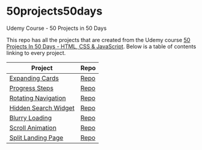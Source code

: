 # 50projects50days

Udemy Course - 50 Projects in 50 Days

This repo has all the projects that are created from the Udemy course
[50 Projects In 50 Days - HTML, CSS & JavaScript](https://www.udemy.com/share/103Pv23@PMKLRQODgR-8_GjGFKhdZscOF2lVU3ZLnBPERiQpUHjRw8xw2z0INoojsLcK2B7m/).
Below is a table of contents linking to every project.

| Project                                                                                                      | Repo                                                                                         |
| ------------------------------------------------------------------------------------------------------------ | -------------------------------------------------------------------------------------------- |
| [Expanding Cards](https://haylzrandom.github.io/50projects-html-css-js/expanding-cards/index.html)           | [Repo](https://github.com/HaylzRandom/50projects-html-css-js/tree/main/expanding-cards)      |
| [Progress Steps](https://haylzrandom.github.io/50projects-html-css-js/progress-steps/index.html)             | [Repo](https://github.com/HaylzRandom/50projects-html-css-js/tree/main/progress-steps)       |
| [Rotating Navigation](https://haylzrandom.github.io/50projects-html-css-js/rotating-navigation/index.html)   | [Repo](https://github.com/HaylzRandom/50projects-html-css-js/tree/main/rotating-navigation)  |
| [Hidden Search Widget](https://haylzrandom.github.io/50projects-html-css-js/hidden-search-widget/index.html) | [Repo](https://github.com/HaylzRandom/50projects-html-css-js/tree/main/hidden-search-widget) |
| [Blurry Loading](https://haylzrandom.github.io/50projects-html-css-js/blurry-loading/index.html)             | [Repo](https://github.com/HaylzRandom/50projects-html-css-js/tree/main/blurry-loading)       |
| [Scroll Animation](https://haylzrandom.github.io/50projects-html-css-js/scroll-animation/index.html)         | [Repo](https://github.com/HaylzRandom/50projects-html-css-js/tree/main/scroll-animation)     |
| [Split Landing Page](https://haylzrandom.github.io/50projects-html-css-js/split-landing-page/index.html)         | [Repo](https://github.com/HaylzRandom/50projects-html-css-js/tree/main/split-landing-page)     |